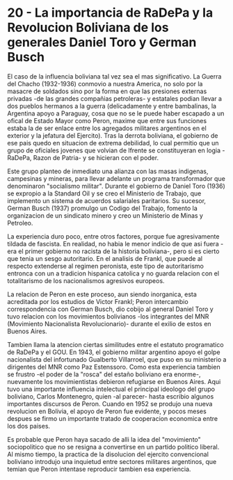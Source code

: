 # 20 - La importancia de RaDePa y la Revolucion Boliviana de los generales Daniel Toro y German Busch

El caso de la influencia boliviana tal vez sea el mas significativo.
La Guerra del Chacho (1932-1936) conmovio a nuestra America, no solo por la masacre de soldados sino por la forma en que las presiones externas privadas
-de las grandes compañias petroleras- y estatales podian llevar a dos pueblos hermanos a la guerra (delicadamente y entre bambalinas, la Argentina apoyo
a Paraguay, cosa que no se le puede haber escapado a un ofical de Estado Mayor como Peron, maxime que entre sus funciones estaba la de ser enlace entre
los agregados militares argentinos en el exterior y la jefatura del Ejercito).
Tras la derrota boliviana, el gobierno de ese pais quedo en situacion de extrema debilidad, lo cual permitio que un grupo de oficiales jovenes que volvian
de lfrente se constituyeran en logia -RaDePa, Razon de Patria- y se hicieran con el poder.

Este grupo planteo de inmediato una alianza con las masas indigenas, campesinas y mineras, para llevar adelante un programa transformador que denominaron
"socialismo militar".
Durante el gobierno de Daniel Toro (1936) se expropio a la Standard Oil y se creo el Ministerio de Trabajo, que implemento un sistema de acuerdos salariales
paritarios.
Su sucesor, German Busch (1937) promulgo un Codigo del Trabajo, fomento la organizacion de un sindicato minero y creo un Ministerio de Minas y Petroleo.

La experiencia duro poco, entre otros factores, porque fue agresivamente tildada de fascista.
En realidad, no habia le menor indicio de que asi fuera -era el primer gobierno no racista de la historia boliviana-, pero si es cierto que tenia un sesgo
autoritario.
En el analisis de Frankl, que puede al respecto extenderse al regimen peronista, este tipo de autoritarismo entronca con un a tradicion hispanica catolica
y no guarda relacion con el totalitarismo de los nacionalismos agresivos europeos.

La relacion de Peron en este proceso, aun siendo inorganica, esta acreditada por los estudios de Victor Frankl;
Peron intercambio correspondencia con German Busch, dio cobijo al general Daniel Toro y tuvo relacion con los movimientos bolivianos -los integrantes del MNR
(Movimiento Nacionalista Revolucionario)- durante el exilio de estos en Buenos Aires.

Tambien llama la atencion ciertas similitudes entre el estatuto programatico de RaDePa y el GOU.
En 1943, el gobierno militar argentino apoyo el golpe nacionalista del infortunado Gualberto Villarroel, que puso en su ministerio a dirigentes del MNR como
Paz Estenssoro.
Como esta experiencia tambien se frustro -el poder de la "rosca" del estaño boliviano era enorme-, nuevamente los movimientistas debieron refugiarse en Buenos Aires.
Aqui tuvo una importante influencia intelectual el principal ideologo del grupo boliviano, Carlos Montenegro, quien -al parecer- hasta escribio algunos importantes
discursos de Peron.
Cuando en 1952 se produjo una nueva revolucion en Bolivia, el apoyo de Peron fue evidente, y pocos meses despues se firmo un importante tratado de cooperacion
economica entre los dos paises.

Es probable que Peron haya sacado de alli la idea del "movimiento" sociopolitico que no se resigna a convertirse en un partido politico liberal.
Al mismo tiempo, la practica de la disolucion del ejercito convencional boliviano introdujo una inquietud entre sectores militares argentinos,
que temian que Peron intentase reproducir tambien esa experiencia.

